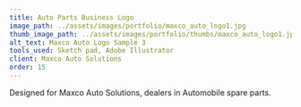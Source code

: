 ```yaml
---
title: Auto Parts Business Logo
image_path: ../assets/images/portfolio/maxco_auto_logo1.jpg
thumb_image_path: ../assets/images/portfolio/thumbs/maxco_auto_logo1.jpg
alt_text: Maxco Auto Logo Sample 3
tools_used: Sketch pad, Adobe Illustrator
client: Maxco Auto Solutions
order: 15
---
```

Designed for Maxco Auto Solutions, dealers in Automobile spare parts.

